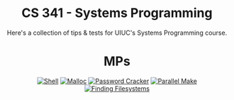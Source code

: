 <div align="center">

# CS 341 - Systems Programming

Here's a collection of tips & tests for UIUC's Systems Programming course.

# MPs

[![Shell](https://img.shields.io/badge/Shell-yellow?style=for-the-badge)](./mp-shell/)
[![Malloc](https://img.shields.io/badge/Malloc-0c0?style=for-the-badge)](./mp-malloc/)
[![Password Cracker](https://img.shields.io/badge/Password_Cracker-seagreen?style=for-the-badge)](./mp-password-cracker/)
[![Parallel Make](https://img.shields.io/badge/Parallel_make-blue?style=for-the-badge)](./mp-parallel-make/)
[![Finding Filesystems](https://img.shields.io/badge/Finding_Filesystems-purple?style=for-the-badge)](./mp-finding-filesystems/)

</div>

